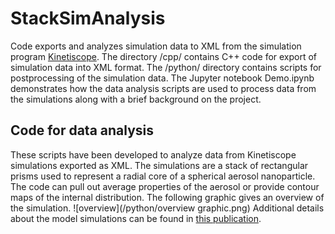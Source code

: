 # StackSimAnalysis
Code exports and analyzes simulation data to XML from the simulation program [Kinetiscope](http://www.hinsberg.net/kinetiscope/). The directory /cpp/ contains C++ code for export of simulation data into XML format. The /python/ directory contains scripts for postprocessing of the simulation data. The Jupyter notebook Demo.ipynb demonstrates how the data analysis scripts are used to process data from the simulations along with a brief background on the project. 

## Code for data analysis

These scripts have been developed to analyze data from Kinetiscope simulations exported as XML. 
The simulations are a stack of rectangular prisms used to represent a radial core of a spherical aerosol nanoparticle.
The code can pull out average properties of the aerosol or provide contour maps of the internal distribution. The following graphic gives an overview of the simulation. ![overview](/python/overview graphic.png) Additional details about the model simulations can be found in [this publication](http://pubs.rsc.org/en/content/articlelanding/2017/cp/c7cp00696a#!divAbstract).
